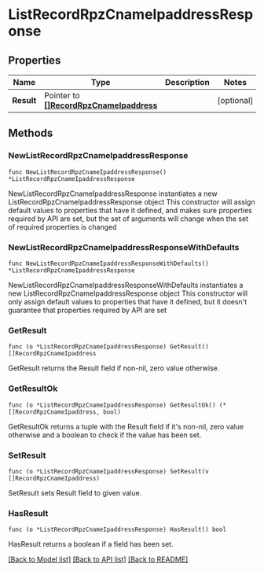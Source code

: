 # ListRecordRpzCnameIpaddressResponse

## Properties

Name | Type | Description | Notes
------------ | ------------- | ------------- | -------------
**Result** | Pointer to [**[]RecordRpzCnameIpaddress**](RecordRpzCnameIpaddress.md) |  | [optional] 

## Methods

### NewListRecordRpzCnameIpaddressResponse

`func NewListRecordRpzCnameIpaddressResponse() *ListRecordRpzCnameIpaddressResponse`

NewListRecordRpzCnameIpaddressResponse instantiates a new ListRecordRpzCnameIpaddressResponse object
This constructor will assign default values to properties that have it defined,
and makes sure properties required by API are set, but the set of arguments
will change when the set of required properties is changed

### NewListRecordRpzCnameIpaddressResponseWithDefaults

`func NewListRecordRpzCnameIpaddressResponseWithDefaults() *ListRecordRpzCnameIpaddressResponse`

NewListRecordRpzCnameIpaddressResponseWithDefaults instantiates a new ListRecordRpzCnameIpaddressResponse object
This constructor will only assign default values to properties that have it defined,
but it doesn't guarantee that properties required by API are set

### GetResult

`func (o *ListRecordRpzCnameIpaddressResponse) GetResult() []RecordRpzCnameIpaddress`

GetResult returns the Result field if non-nil, zero value otherwise.

### GetResultOk

`func (o *ListRecordRpzCnameIpaddressResponse) GetResultOk() (*[]RecordRpzCnameIpaddress, bool)`

GetResultOk returns a tuple with the Result field if it's non-nil, zero value otherwise
and a boolean to check if the value has been set.

### SetResult

`func (o *ListRecordRpzCnameIpaddressResponse) SetResult(v []RecordRpzCnameIpaddress)`

SetResult sets Result field to given value.

### HasResult

`func (o *ListRecordRpzCnameIpaddressResponse) HasResult() bool`

HasResult returns a boolean if a field has been set.


[[Back to Model list]](../README.md#documentation-for-models) [[Back to API list]](../README.md#documentation-for-api-endpoints) [[Back to README]](../README.md)


